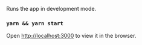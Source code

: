 Runs the app in development mode.<br>
### `yarn && yarn start`

Open [http://localhost:3000](http://localhost:3000) to view it in the browser.
